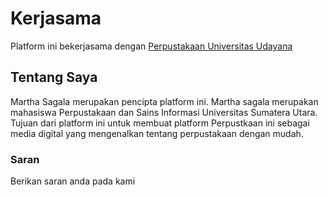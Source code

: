 <html></html>
<Perpustakaan pribadi Martha Sagala>
<head></head>
<h1>Kerjasama</h1>Platform ini bekerjasama dengan <a><a href="https://e-perpus.unud.ac.id/">Perpustakaan Universitas Udayana</a>
<h2>Tentang Saya</h2>Martha Sagala merupakan pencipta platform ini. Martha sagala merupakan mahasiswa Perpustakaan dan Sains Informasi Universitas Sumatera Utara. Tujuan dari platform ini untuk membuat platform Perpustkaan ini sebagai media digital yang mengenalkan tentang perpustakaan dengan mudah. 
<h3>Saran</h3>Berikan saran anda pada kami
<a><a href="https://<table>
  <tr>
    <th>Nama</th>
    <th>Saran</th>
  </tr>
  <tr>
    <td></td>
    <td></td>
  </tr>
</table>"></a>
